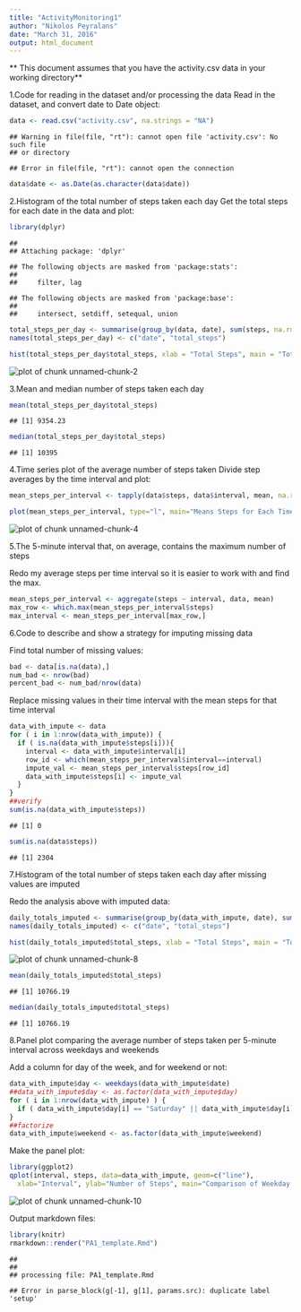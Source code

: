 ```yaml
---
title: "ActivityMonitoring1"
author: "Nikolos Peyralans"
date: "March 31, 2016"
output: html_document
---
```


** This document assumes that you have the activity.csv data
in your working directory**



1.Code for reading in the dataset and/or processing the data
Read in the dataset, and convert date to Date object:


```r
data <- read.csv("activity.csv", na.strings = "NA")
```

```
## Warning in file(file, "rt"): cannot open file 'activity.csv': No such file
## or directory
```

```
## Error in file(file, "rt"): cannot open the connection
```

```r
data$date <- as.Date(as.character(data$date))
```

2.Histogram of the total number of steps taken each day
Get the total steps for each date in the data and plot:


```r
library(dplyr)
```

```
## 
## Attaching package: 'dplyr'
```

```
## The following objects are masked from 'package:stats':
## 
##     filter, lag
```

```
## The following objects are masked from 'package:base':
## 
##     intersect, setdiff, setequal, union
```

```r
total_steps_per_day <- summarise(group_by(data, date), sum(steps, na.rm = TRUE))
names(total_steps_per_day) <- c("date", "total_steps")

hist(total_steps_per_day$total_steps, xlab = "Total Steps", main = "Total Steps per Day", col = c("blue", "green", "red", "yellow", "orange"), ylim = c(1,30))
```

![plot of chunk unnamed-chunk-2](figure/unnamed-chunk-2-1.png)

3.Mean and median number of steps taken each day

```r
mean(total_steps_per_day$total_steps)
```

```
## [1] 9354.23
```

```r
median(total_steps_per_day$total_steps)
```

```
## [1] 10395
```

4.Time series plot of the average number of steps taken
Divide step averages by the time interval and plot:


```r
mean_steps_per_interval <- tapply(data$steps, data$interval, mean, na.rm=TRUE)

plot(mean_steps_per_interval, type="l", main="Means Steps for Each Time Interval", ylab="Number of Steps", xlab = "Time Interval")
```

![plot of chunk unnamed-chunk-4](figure/unnamed-chunk-4-1.png)

5.The 5-minute interval that, on average, contains the maximum number of steps

Redo my average steps per time interval so it is easier to work with
and find the max.

```r
mean_steps_per_interval <- aggregate(steps ~ interval, data, mean)
max_row <- which.max(mean_steps_per_interval$steps)
max_interval <- mean_steps_per_interval[max_row,]
```

6.Code to describe and show a strategy for imputing missing data

Find total number of missing values:

```r
bad <- data[is.na(data),]
num_bad <- nrow(bad)
percent_bad <- num_bad/nrow(data)
```

Replace missing values in their time interval with the mean steps
for that time interval

```r
data_with_impute <- data
for ( i in 1:nrow(data_with_impute)) {
  if ( is.na(data_with_impute$steps[i])){
    interval <- data_with_impute$interval[i]
    row_id <- which(mean_steps_per_interval$interval==interval)
    impute_val <- mean_steps_per_interval$steps[row_id]
    data_with_impute$steps[i] <- impute_val
  }
}
##verify
sum(is.na(data_with_impute$steps))
```

```
## [1] 0
```

```r
sum(is.na(data$steps))
```

```
## [1] 2304
```

7.Histogram of the total number of steps taken each day after missing values are imputed

Redo the analysis above with imputed data:


```r
daily_totals_imputed <- summarise(group_by(data_with_impute, date), sum(steps, na.rm = TRUE))
names(daily_totals_imputed) <- c("date", "total_steps")

hist(daily_totals_imputed$total_steps, xlab = "Total Steps", main = "Total Steps per Day with NA Values Imputed to Time Interval Average", col = c("blue", "green", "red", "yellow", "orange"), ylim = c(1,30))
```

![plot of chunk unnamed-chunk-8](figure/unnamed-chunk-8-1.png)

```r
mean(daily_totals_imputed$total_steps)
```

```
## [1] 10766.19
```

```r
median(daily_totals_imputed$total_steps)
```

```
## [1] 10766.19
```

8.Panel plot comparing the average number of steps taken per 5-minute interval across weekdays and weekends

Add a column for day of the week, and for weekend or not:

```r
data_with_impute$day <- weekdays(data_with_impute$date)
##data_with_impute$day <- as.factor(data_with_impute$day)
for ( i in 1:nrow(data_with_impute) ) {
  if ( data_with_impute$day[i] == "Saturday" || data_with_impute$day[i] == "Sunday" ) { data_with_impute$weekend[i] <- "weekend" } else { data_with_impute$weekend[i] <- "weekday" }
}
##factorize
data_with_impute$weekend <- as.factor(data_with_impute$weekend)
```

Make the panel plot: 


```r
library(ggplot2)
qplot(interval, steps, data=data_with_impute, geom=c("line"),
  xlab="Interval", ylab="Number of Steps", main="Comparison of Weekday to Weekend") + facet_wrap(~ weekend, ncol=1)
```

![plot of chunk unnamed-chunk-10](figure/unnamed-chunk-10-1.png)

Output markdown files:


```r
library(knitr)
rmarkdown::render("PA1_template.Rmd")
```

```
## 
## 
## processing file: PA1_template.Rmd
```

```
## Error in parse_block(g[-1], g[1], params.src): duplicate label 'setup'
```
